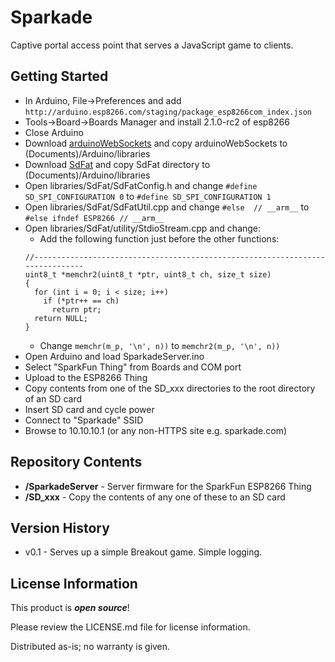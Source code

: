 Sparkade
=====

Captive portal access point that serves a JavaScript game to clients.

Getting Started
---------------

 - In Arduino, File->Preferences and add `http://arduino.esp8266.com/staging/package_esp8266com_index.json`
 - Tools->Board->Boards Manager and install 2.1.0-rc2 of esp8266
 - Close Arduino
 - Download [arduinoWebSockets](https://github.com/Links2004/arduinoWebSockets) and copy arduinoWebSockets to (Documents)/Arduino/libraries
 - Download [SdFat](https://github.com/greiman/SdFat) and copy SdFat directory to (Documents)/Arduino/libraries
 - Open libraries/SdFat/SdFatConfig.h and change `#define SD_SPI_CONFIGURATION 0` to `#define SD_SPI_CONFIGURATION 1`
 - Open libraries/SdFat/SdFatUtil.cpp and change `#else  // __arm__` to `#else ifndef ESP8266 // __arm__`
 - Open libraries/SdFat/utility/StdioStream.cpp and change:
    - Add the following function just before the other functions:
    ```
    //------------------------------------------------------------------------------
    uint8_t *memchr2(uint8_t *ptr, uint8_t ch, size_t size)
    {
      for (int i = 0; i < size; i++)
        if (*ptr++ == ch)
          return ptr;
      return NULL;
    }
    ```
    - Change `memchr(m_p, '\n', n))` to `memchr2(m_p, '\n', n))`
 - Open Arduino and load SparkadeServer.ino
 - Select "SparkFun Thing" from Boards and COM port
 - Upload to the ESP8266 Thing
 - Copy contents from one of the SD_xxx directories to the root directory of an SD card
 - Insert SD card and cycle power
 - Connect to "Sparkade" SSID
 - Browse to 10.10.10.1 (or any non-HTTPS site e.g. sparkade.com)

Repository Contents
-------------------

* **/SparkadeServer** - Server firmware for the SparkFun ESP8266 Thing
* **/SD_xxx** - Copy the contents of any one of these to an SD card

Version History
---------------

* v0.1 - Serves up a simple Breakout game. Simple logging.

License Information
-------------------

This product is _**open source**_! 

Please review the LICENSE.md file for license information. 

Distributed as-is; no warranty is given.